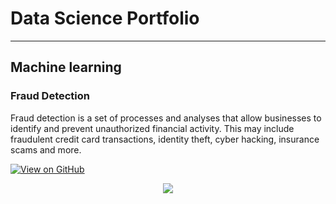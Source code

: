 # Data Science Portfolio

---

## Machine learning

### Fraud Detection

Fraud detection is a set of processes and analyses that allow businesses to identify and prevent unauthorized financial activity. This may include fraudulent credit card transactions, identity theft, cyber hacking, insurance scams and more.

[![View on GitHub](https://img.shields.io/badge/GitHub-View_on_GitHub-blue?logo=GitHub)](https://github.com/poona-sharma/fraud_detection)

<center><img src="images/fraud_detection.jpg"/></center>
